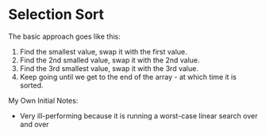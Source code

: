 ﻿Selection Sort
====================

The basic approach goes like this:

1. Find the smallest value, swap it with the first value.
2. Find the 2nd smalled value, swap it with the 2nd value.
3. Find the 3rd smallest value, swap it with the 3rd value.
4. Keep going until we get to the end of the array - at which time it is sorted.













My Own Initial Notes:

 * Very ill-performing because it is running a worst-case linear search over and over